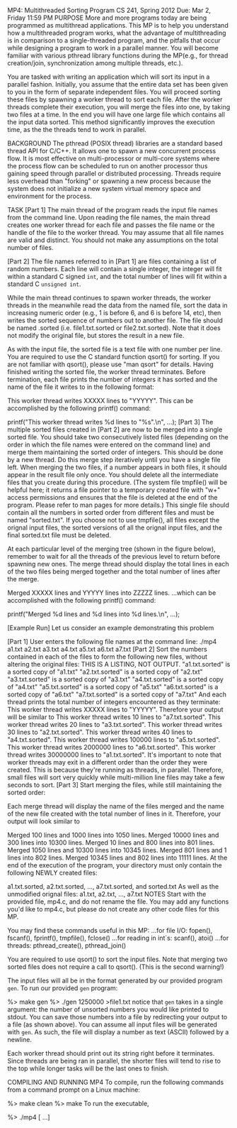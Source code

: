 MP4: Multithreaded Sorting Program
CS 241, Spring 2012
Due: Mar 2, Friday 11:59 PM
PURPOSE
More and more programs today are being programmed as multithread applications. This MP is to help you understand how a multithreaded program works, what the advantage of multithreading is in comparison to a single-threaded program, and the pitfalls that occur while designing a program to work in a parallel manner. You will become familiar with various pthread library functions during the MP(e.g., for thread creation/join, synchronization among multiple threads, etc.).

You are tasked with writing an application which will sort its input in a parallel fashion. Initially, you assume that the entire data set has been given to you in the form of separate independent files. You will proceed sorting these files by spawning a worker thread to sort each file. After the worker threads complete their execution, you will merge the files into one, by taking two files at a time. In the end you will have one large file which contains all the input data sorted. This method significantly improves the execution time, as the the threads tend to work in parallel.

BACKGROUND
The pthread (POSIX thread) libraries are a standard based thread API for C/C++. It allows one to spawn a new concurrent process flow. It is most effective on multi-processor or multi-core systems where the process flow can be scheduled to run on another processor thus gaining speed through parallel or distributed processing. Threads require less overhead than "forking" or spawning a new process because the system does not initialize a new system virtual memory space and environment for the process.

TASK
[Part 1]
The main thread of the program reads the input file names from the command line. Upon reading the file names, the main thread creates one worker thread for each file and passes the file name or the handle of the file to the worker thread. You may assume that all file names are valid and distinct. You should not make any assumptions on the total number of files.

[Part 2]
The file names referred to in [Part 1] are files containing a list of random numbers. Each line will contain a single integer, the integer will fit within a standard C signed `int`, and the total number of lines will fit within a standard C `unsigned int`.

While the main thread continues to spawn worker threads, the worker threads in the meanwhile read the data from the named file, sort the data in increasing numeric order (e.g., 1 is before 6, and 6 is before 14, etc), then writes the sorted sequence of numbers out to another file. The file should be named .sorted (i.e. file1.txt.sorted or file2.txt.sorted). Note that it does not modify the original file, but stores the result in a new file.

As with the input file, the sorted file is a text file with one number per line. You are required to use the C standard function qsort() for sorting. If you are not familiar with qsort(), please use "man qsort" for details. Having finished writing the sorted file, the worker thread terminates. Before termination, each file prints the number of integers it has sorted and the name of the file it writes to in the following format:

This worker thread writes XXXXX lines to "YYYYY".
This can be accomplished by the following printf() command:

printf("This worker thread writes %d lines to \"%s\".\n", ...);
[Part 3]
The multiple sorted files created in [Part 2] are now to be merged into a single sorted file. You should take two consecutively listed files (depending on the order in which the file names were entered on the command line) and merge them maintaining the sorted order of integers. This should be done by a new thread. Do this merge step iteratively until you have a single file left. When merging the two files, if a number appears in both files, it should appear in the result file only once. You should delete all the intermediate files that you create during this procedure. (The system file tmpfile() will be helpful here; it returns a file pointer to a temporary created file with "w+" access permissions and ensures that the file is deleted at the end of the program. Please refer to man pages for more details.) This single file should contain all the numbers in sorted order from different files and must be named "sorted.txt". If you choose not to use tmpfile(), all files except the orignal input files, the sorted versions of all the orignal input files, and the final sorted.txt file must be deleted.

At each particular level of the merging tree (shown in the figure below), remember to wait for all the threads of the previous level to return before spawning new ones. The merge thread should display the total lines in each of the two files being merged together and the total number of lines after the merge.

Merged XXXXX lines and YYYYY lines into ZZZZZ lines.
...which can be accomplished with the following printf() command:

printf("Merged %d lines and %d lines into %d lines.\n", ...);

[Example Run]
Let us consider an example demonstrating this problem

[Part 1] User enters the following file names at the command line:
./mp4 a1.txt a2.txt a3.txt a4.txt a5.txt a6.txt a7.txt
[Part 2] Sort the numbers contained in each of the files to form the following new files, without altering the original files:
THIS IS A LISTING, NOT OUTPUT.
"a1.txt.sorted" is a sorted copy of "a1.txt"
"a2.txt.sorted" is a sorted copy of "a2.txt"
"a3.txt.sorted" is a sorted copy of "a3.txt"
"a4.txt.sorted" is a sorted copy of "a4.txt"
"a5.txt.sorted" is a sorted copy of "a5.txt"
"a6.txt.sorted" is a sorted copy of "a6.txt"
"a7.txt.sorted" is a sorted copy of "a7.txt"
And each thread prints the total number of integers encountered as they terminate:
This worker thread writes XXXXX lines to "YYYYY".
Therefore your output will be similar to
This worker thread writes 10 lines to "a7.txt.sorted".
This worker thread writes 20 lines to "a3.txt.sorted".
This worker thread writes 30 lines to "a2.txt.sorted".
This worker thread writes 40 lines to "a4.txt.sorted".
This worker thread writes 100000 lines to "a5.txt.sorted".
This worker thread writes 2000000 lines to "a6.txt.sorted".
This worker thread writes 30000000 lines to "a1.txt.sorted".
It's important to note that worker threads may exit in a different order than the order they were created. This is because they're running as threads, in parallel. Therefore, small files will sort very quickly while multi-million line files may take a few seconds to sort.
[Part 3] Start merging the files, while still maintaining the sorted order:


Each merge thread will display the name of the files merged and the name of the new file created with the total number of lines in it. Therefore, your output will look similar to

Merged 100 lines and 1000 lines into 1050 lines.
Merged 10000 lines and 300 lines into 10300 lines.
Merged 10 lines and 800 lines into 801 lines.
Merged 1050 lines and 10300 lines into 10345 lines.
Merged 801 lines and 1 lines into 802 lines.
Merged 10345 lines and 802 lines into 11111 lines.
At the end of the execution of the program, your directory must only contain the following NEWLY created files:

a1.txt.sorted, a2.txt.sorted, ..., a7.txt.sorted, and sorted.txt
As well as the unmodified orignal files:
a1.txt, a2.txt, ..., a7.txt
NOTES
Start with the provided file, mp4.c, and do not rename the file. You may add any functions you'd like to mp4.c, but please do not create any other code files for this MP.

You may find these commands useful in this MP: ...for file I/O: fopen(), fscanf(), fprintf(), tmpfile(), fclose() ...for reading in int`s: scanf(), atoi() ...for threads: pthread_create(), pthread_join()

You are required to use qsort() to sort the input files. Note that merging two sorted files does not require a call to qsort(). (This is the second warning!)

The input files will all be in the format generated by our provided program `gen`. To run our provided `gen` program:

%> make gen
%> ./gen 1250000 >file1.txt
notice that `gen` takes in a single argument: the number of unsorted numbers you would like printed to stdout. You can save those numbers into a file by redirecting your output to a file (as shown above).
You can assume all input files will be generated with `gen`. As such, the file will display a number as text (ASCII) followed by a newline.

Each worker thread should print out its string right before it terminates. Since threads are being ran in parallel, the shorter files will tend to rise to the top while longer tasks will be the last ones to finish.

COMPILING AND RUNNING MP4
To compile, run the following commands from a command prompt on a Linux machine:

%> make clean
%> make
To run the executable,

%> ./mp4 [ ...]
